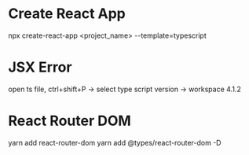 # Create React App
npx create-react-app <project_name> --template=typescript

# JSX Error
open ts file, ctrl+shift+P -> select type script version -> workspace 4.1.2

# React Router DOM
yarn add react-router-dom
yarn add @types/react-router-dom -D
